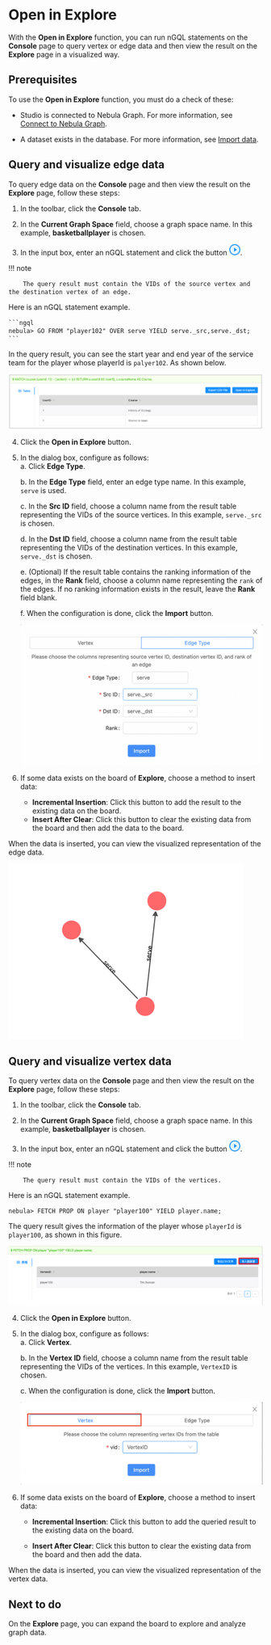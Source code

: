 # Open in Explore

With the **Open in Explore** function, you can run nGQL statements on the **Console** page to query vertex or edge data and then view the result on the **Explore** page in a visualized way.

## Prerequisites

To use the **Open in Explore** function, you must do a check of these:

- Studio is connected to Nebula Graph. For more information, see [Connect to Nebula Graph](../deploy-connect/st-ug-connect.md).

- A dataset exists in the database. For more information, see [Import data](../quick-start/st-ug-import-data.md).

## Query and visualize edge data

To query edge data on the **Console** page and then view the result on the **Explore** page, follow these steps:

1. In the toolbar, click the **Console** tab.

2. In the **Current Graph Space** field, choose a graph space name. In this example, **basketballplayer** is chosen.

3. In the input box, enter an nGQL statement and click the button ![Icon of Run](../figs/st-ug-008.png "Run").  

  !!! note

        The query result must contain the VIDs of the source vertex and the destination vertex of an edge.

   Here is an nGQL statement example.

    ```ngql
    nebula> GO FROM "player102" OVER serve YIELD serve._src,serve._dst;
    ```

   In the query result, you can see the start year and end year of the service team for the player whose playerId is `palyer102`. As shown below.

   ![The Result window shows the queried edge data, including the VIDs of the source vertex and the destination vertex](../figs/st-ug-037.png "Edge data")

4. Click the **Open in Explore** button.

5. In the dialog box, configure as follows:  
   a. Click **Edge Type**.  

   b. In the **Edge Type** field, enter an edge type name. In this example, `serve` is used.  

   c. In the **Src ID** field, choose a column name from the result table representing the VIDs of the source vertices. In this example, `serve._src` is chosen.  

   d. In the **Dst ID** field, choose a column name from the result table representing the VIDs of the destination vertices. In this example, `serve._dst` is chosen.  

   e. (Optional) If the result table contains the ranking information of the edges, in the **Rank** field, choose a column name representing the `rank` of the edges. If no ranking information exists in the result, leave the **Rank** field blank.  

   f. When the configuration is done, click the **Import** button.  

   ![The dialog box for you to configure the edge data](../figs/st-ug-038-1.png "Configure edge data")

6. If some data exists on the board of **Explore**, choose a method to insert data:

   - **Incremental Insertion**: Click this button to add the result to the existing data on the board.
   - **Insert After Clear**: Click this button to clear the existing data from the board and then add the data to the board.

When the data is inserted, you can view the visualized representation of the edge data.

![The edge data is represented on the Explore board](../figs/st-ug-044-1.png "Visualize edge data")

## Query and visualize vertex data

To query vertex data on the **Console** page and then view the result on the **Explore** page, follow these steps:

1. In the toolbar, click the **Console** tab.

2. In the **Current Graph Space** field, choose a graph space name. In this example, **basketballplayer** is chosen.

3. In the input box, enter an nGQL statement and click the button ![Icon of Run](../figs/st-ug-008.png "Run").

  !!! note

        The query result must contain the VIDs of the vertices.

   Here is an nGQL statement example.

   ```ngql
   nebula> FETCH PROP ON player "player100" YIELD player.name;
   ```

   The query result gives the information of the player whose `playerId` is `player100`, as shown in this figure.

   ![The Result window shows the queried vertex data](../figs/st-ug-043-1.png "Vertex data")

4. Click the **Open in Explore** button.

5. In the dialog box, configure as follows:  
   a. Click **Vertex**.  
   
   b. In the **Vertex ID** field, choose a column name from the result table representing the VIDs of the vertices. In this example, `VertexID` is chosen.  
   
   c. When the configuration is done, click the **Import** button.

   ![The dialog box for you to configure the vertex data](../figs/st-ug-047-1.png "Configure vertex data")  

6. If some data exists on the board of **Explore**, choose a method to insert data:

   - **Incremental Insertion**: Click this button to add the queried result to the existing data on the board.

   - **Insert After Clear**: Click this button to clear the existing data from the board and then add the data.

When the data is inserted, you can view the visualized representation of the vertex data.

## Next to do

On the **Explore** page, you can expand the board to explore and analyze graph data.
